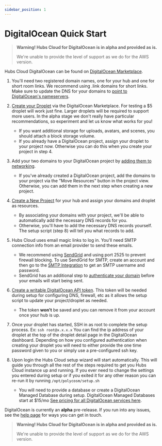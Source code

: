 ```yaml
---
sidebar_position: 1
---
```


# DigitalOcean Quick Start

> **Warning! Hubs Cloud for DigitalOcean is in alpha and provided as is.**
>
> We're unable to provide the level of support as we do for the AWS version.

Hubs Cloud DigitalOcean can be found on [DigitalOcean Marketplace](https://marketplace.digitalocean.com/apps/hubs-cloud-personal).

1. You'll need two registered domain names, one for your hub and one for short room links. We recommend using .link domains for short links. Make sure to update the DNS for your domains to [point to DigitalOcean's nameservers](https://www.digitalocean.com/community/tutorials/how-to-point-to-digitalocean-nameservers-from-common-domain-registrars).

2. [Create your Droplet](https://marketplace.digitalocean.com/apps/hubs-cloud-personal) via the DigitalOcean Marketplace. For testing a \$5 droplet will work just fine. Larger droplets will be required to support more users. In the alpha stage we don't really have particular recommendations, so experiment and let us know what works for you!

   - If you want additional storage for uploads, avatars, and scenes, you should attach a block storage volume.
   - If you already have a DigitalOcean project, assign your droplet to your project now. Otherwise you can do this when you create your project in step 4.

3. Add your two domains to your DigitalOcean project by [adding them to networking](https://cloud.digitalocean.com/networking/domains).

   - If you've already created a DigitalOcean project, add the domains to your project via the "Move Resources" button in the project view. Otherwise, you can add them in the next step when creating a new project.

4. [Create a New Project](https://cloud.digitalocean.com/projects/new) for your hub and assign your domains and droplet as resources.

   - By associating your domains with your project, we'll be able to automatically add the necessary DNS records for you.
   - Otherwise, you'll have to add the necessary DNS records yourself. The setup script (step 8) will tell you what records to add.

5. Hubs Cloud uses email magic links to log in. You'll need SMTP connection info from an email provider to send these emails.

   - We recommend using [SendGrid](https://www.sendgrid.com) and using port 2525 to prevent firewall blocking. To use SendGrid for SMTP, create an account and then go to the [SMTP Integration](https://app.sendgrid.com/guide/integrate/langs/smtp) to get an SMTP username and password.
   - SendGrid has an additional step to [authenticate your domain](https://sendgrid.com/docs/ui/account-and-settings/how-to-set-up-domain-authentication) before your emails will start being sent.

6. [Create a writable DigitalOcean API token](https://cloud.digitalocean.com/account/api/tokens/new). This token will be needed during setup for configuring DNS, firewall, etc as it allows the setup script to update your project/droplet as needed.

   - The token **won't** be saved and you can remove it from your account once your hub is up.

7. Once your droplet has started, SSH in as root to complete the setup process. Ex: `ssh root@x.x.x.x` You can find the ip address of your droplet at the top of the droplet detail page in the DigitalOcean dashboard. Depending on how you configured authentication when creating your droplet you will need to either provide the one time password given to you or simply use a pre-configured ssh key.

8. Upon login the Hubs Cloud setup wizard will start automatically. This will guide you through all the rest of the steps required to get you Hubs Cloud instance up and running. If you ever need to change the settings you entered during setup or if you exited it for any other reason you can re-run it by running `/opt/polycosm/setup.sh`
   - You will need to provide a database or create a DigitalOcean Managed Database during setup. DigitalOcean Managed Databases start at \$15/mo [See pricing for all DigitalOcean services here](https://www.digitalocean.com/pricing/).

DigitalOcean is currently an **alpha** pre-release. If you run into any issues, see the [help page](./help.html) for ways you can get in touch.

> **Warning! Hubs Cloud for DigitalOcean is in alpha and provided as is.**
>
> We're unable to provide the level of support as we do for the AWS version.
